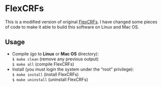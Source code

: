 # FlexCRFs

This is a modified version of original [FlexCRFs](http://flexcrfs.sourceforge.net). I have changed some pieces of code to make it able to build this software on Linux and Mac OS.

## Usage
- Compile (go to **Linux** or **Mac OS** directory):<br/>
`$ make clean` (remove any previous output)<br/>
`$ make all` (compile FlexCRFs)<br/>
- Install (you must login the system under the “root” privilege):<br/>
`$ make install` (install FlexCRFs)<br/>
`$ make uninstall` (uninstall FlexCRFs)
